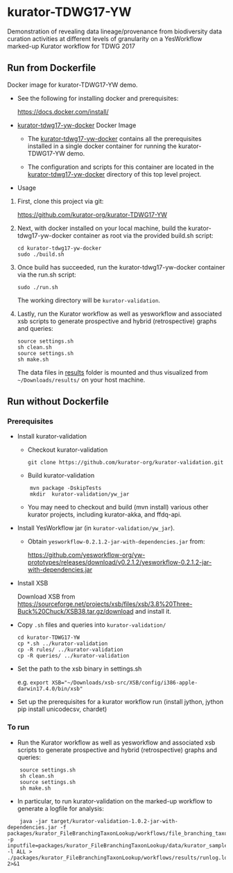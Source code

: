 # kurator-TDWG17-YW

Demonstration of revealing data lineage/provenance from biodiversity data curation activities at different levels of granularity on a YesWorkflow marked-up Kurator workflow for TDWG 2017

## Run from Dockerfile

Docker image for kurator-TDWG17-YW demo.

* See the following for installing docker and prerequisites:

    https://docs.docker.com/install/

* [kurator-tdwg17-yw-docker](https://github.com/kurator-org/kurator-TDWG17-YW/tree/master/kurator-tdwg17-yw-docker) Docker Image

    * The [kurator-tdwg17-yw-docker](https://github.com/kurator-org/kurator-TDWG17-YW/tree/master/kurator-tdwg17-yw-docker) contains all the prerequisites installed in a single docker container for running the kurator-TDWG17-YW demo.

    * The configuration and scripts for this container are located in the [kurator-tdwg17-yw-docker](https://github.com/kurator-org/kurator-TDWG17-YW/tree/master/kurator-tdwg17-yw-docker) directory of this top level project.

* Usage

1. First, clone this project via git:

    https://github.com/kurator-org/kurator-TDWG17-YW

2. Next, with docker installed on your local machine, build the kurator-tdwg17-yw-docker container as root via the provided build.sh script:

    ```
    cd kurator-tdwg17-yw-docker 
    sudo ./build.sh
    ```
   
3. Once build has succeeded, run the kurator-tdwg17-yw-docker container via the run.sh script:

    `sudo ./run.sh`

    The working directory will be `kurator-validation`. 

4. Lastly, run the Kurator workflow as well as yesworkflow and associated xsb scripts to generate prospective and hybrid (retrospective) graphs and queries:

     ```
     source settings.sh
     sh clean.sh
     source settings.sh
     sh make.sh
     ```

     The data files in [results](https://github.com/kurator-org/kurator-TDWG17-YW/tree/master/kurator_FileBranchingTaxonLookup/workflows/results) folder is mounted and thus visualized from `~/Downloads/results/` on your host machine.

## Run without Dockerfile 

### Prerequisites

* Install kurator-validation
    * Checkout kurator-validation

        `git clone https://github.com/kurator-org/kurator-validation.git`

    * Build kurator-validation 


    ```
        mvn package -DskipTests
        mkdir  kurator-validation/yw_jar
    ```

   * You may need to checkout and build (mvn install) various other kurator projects, including kurator-akka, and ffdq-api.

* Install YesWorkflow jar (in `kurator-validation/yw_jar`).

    * Obtain `yesworkflow-0.2.1.2-jar-with-dependencies.jar` from:

       https://github.com/yesworkflow-org/yw-prototypes/releases/download/v0.2.1.2/yesworkflow-0.2.1.2-jar-with-dependencies.jar 

* Install XSB 

    Download XSB from https://sourceforge.net/projects/xsb/files/xsb/3.8%20Three-Buck%20Chuck/XSB38.tar.gz/download and install it. 

* Copy `.sh` files and queries into `kurator-validation/` 

    ```
    cd kurator-TDWG17-YW
    cp *.sh ../kurator-validation
    cp -R rules/ ../kurator-validation
    cp -R queries/ ../kurator-validation
    ```

* Set the path to the xsb binary in settings.sh

    e.g.  `export XSB="~/Downloads/xsb-src/XSB/config/i386-apple-darwin17.4.0/bin/xsb"`
 
* Set up the prerequisites for a kurator workflow run (install jython, jython pip install unicodecsv, chardet)

### To run

* Run the Kurator workflow as well as yesworkflow and associated xsb scripts to generate prospective and hybrid (retrospective) graphs and queries: 

```
    source settings.sh
    sh clean.sh
    source settings.sh
    sh make.sh
```

* In particular, to run kurator-validation on the marked-up workflow to generate a logfile for analysis: 

```
    java -jar target/kurator-validation-1.0.2-jar-with-dependencies.jar -f packages/kurator_FileBranchingTaxonLookup/workflows/file_branching_taxon_lookup.yaml -p inputfile=packages/kurator_FileBranchingTaxonLookup/data/kurator_sample_data_v2.txt -l ALL > ./packages/kurator_FileBranchingTaxonLookup/workflows/results/runlog.log 2>&1
```

